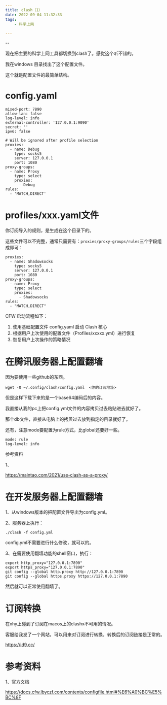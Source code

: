```yaml
---
title: clash（1）
date: 2022-09-04 11:32:33
tags:
	- 科学上网

---
```


--

现在把主要的科学上网工具都切换到clash了。感觉这个听不错的。

我在windows 目录找出了这个配置文件。

这个就是配置文件的最简单结构。

# config.yaml

```
mixed-port: 7890
allow-lan: false
log-level: info
external-controller: '127.0.0.1:9090'
secret: ''
ipv6: false

# Will be ignored after profile selection
proxies:
  - name: Debug
    type: socks5
    server: 127.0.0.1
    port: 1080
proxy-groups:
  - name: Proxy
    type: select
    proxies:
      - Debug
rules:
  - 'MATCH,DIRECT'

```

# profiles/xxx.yaml文件

你订阅导入的规则，是生成在这个目录下的。

这些文件可以不完整，通常只需要有：`proxies/proxy-groups/rules`三个字段组成即可：

```
proxies:
  - name: Shadowsocks
    type: socks5
    server: 127.0.0.1
    port: 1080
proxy-groups:
  - name: Proxy
    type: select
    proxies:
      - Shadowsocks
rules:
  - "MATCH,DIRECT"
```



CFW 启动流程如下：

1. 使用基础配置文件 config.yaml 启动 Clash 核心
2. 根据用户上次使用的配置文件（Profiles/xxxxx.yml）进行恢复
3. 恢复用户上次操作的策略情况

# 在腾讯服务器上配置翻墙

因为要使用一些github的东西。



```
wget -O ~/.config/clash/config.yaml  <你的订阅地址>
```

但是这样下载下来的是一个base64编码后的内容。

我直接从我的pc上把config.yml文件的内容拷贝过去粘贴进去就好了。

那个db文件，直接从电脑上的拷贝过去放到指定的目录就好了。

还有，注意mode要配置为rule方式，比global还要好一些。

```
mode: rule
log-level: info
```



参考资料

1、

https://maintao.com/2021/use-clash-as-a-proxy/

# 在开发服务器上配置翻墙

1、从windows版本的把配置文件导出为config.yml。

2、服务器上执行：

```
./clash -f config.yml
```

config.yml不需要进行什么修改，就可以的。

3、在需要使用翻墙功能的shell窗口，执行：

```
export http_proxy="127.0.0.1:7890"
export https_proxy="127.0.0.1:7890" 
git config --global http.proxy http://127.0.0.1:7890
git config --global https.proxy https://127.0.0.1:7890
```

然后就可以正常使用翻墙了。

# 订阅转换

在xhy上碰到了订阅在macos上的clashx不可用的情况。

客服给我发了一个网站，可以用来对订阅进行转换，转换后的订阅链接是正常的。

https://id9.cc/



# 参考资料

1、官方文档

https://docs.cfw.lbyczf.com/contents/configfile.html#%E6%A0%BC%E5%BC%8F